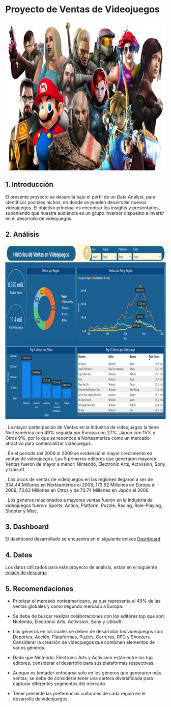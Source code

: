 # Proyecto de Ventas de Videojuegos

<p align=center>
<img src="src\logo.png" height="470" weight="470">
</p>


## **1. Introducción**

El presente proyecto se desarolla bajo el perfil de un Data Analyst, para identificar posibles nichos, en donde se pueden desarrollar nuevos videojuegos. El objetivo principal es encontrar los insights y presentarlos, suponiendo que nuestra audiencia es un grupo inversor dispuesto a invertir en el desarrollo de videojuegos.


## **2. Análisis**

<p align=center>
<img src="src\dashboard.png" height="550" weight="650">
</p>


. La mayor participación de Ventas en la Industria de videojuegos la tiene Norteamérica con 49% seguida por Europa con 27%, Japon con 15% y Otros 9%, por lo que se reconoce a Norteamérica como un mercado atractivo para comercializar videojuegos.

. En el periodo del 2006 al 2009 se evidenció el mayor crecimiento en ventas de videojuegos. Las 5 primeros editores que generaron mayores Ventas fueron de mayor a menor: Nintendo, Electronic Arts, Activision, Sony y Ubisoft.

. Los picos de ventas de videojuegos en las regiones llegaron a ser de 334.44 Millones en Norteamérica el 2008, 173.92 Millones en Europa el 2009,  73.83 Millones en Otros y de 
73.74 Millones en Japón el 2006.  

. Los géneros relacionados a mayores ventas fueron en la industria de videojuegos fueron:  Sports, Action,  Platform, Puzzle, Racing, Role-Playing, Shooter y Misc.


## **3. Dashboard**
El dashboard desarrollado se encuentra en el siguiente enlace [Dashboard](https://app.powerbi.com/view?r=eyJrIjoiZTg2ODMxNTctNjY0ZS00NTUyLTgzYzUtNzRhMmI2ZTUyZjcwIiwidCI6ImM0YTY2YzM0LTJiYjctNDUxZi04YmUxLWIyYzI2YTQzMDE1OCIsImMiOjR9)


## **4. Datos**

Los datos utilizados para este proyecto de análisis, estan en el siguiente [enlace de descarga](https://drive.google.com/drive/folders/1k7hHtI3bGQ9UykEvdEwnRecXJAwQBaQQ?usp=sharing)

## **5. Recomendaciones**

- Priorizar el mercado norteamericano, ya que representa el 49% de las ventas globales y como segundo mercado a Europa.

- Se debe de buscar realizar colaboraciones con los editores top que son: Nintendo, Electronic Arts, Activision, Sony y Ubisoft.

- Los géneros en los cuales se deben de desarrollar los videojuegos son: Deportes, Acción, Plataformas, Puzles, Carreras, RPG y Shooters. Considerar la creación de videojuegos que combinen elementos de varios géneros.

- Dado que Nintendo, Electronic Arts y Activision están entre los top editores, considerar el desarrollo para sus plataformas respectivas.

- Aunque es tentador enfocarse solo en los géneros que generaron más ventas, se debe de considerar tener una cartera diversificada para capturar diferentes segmentos del mercado.

- Tener presente las preferencias culturales de cada región en el desarrollo de videojuegos.
